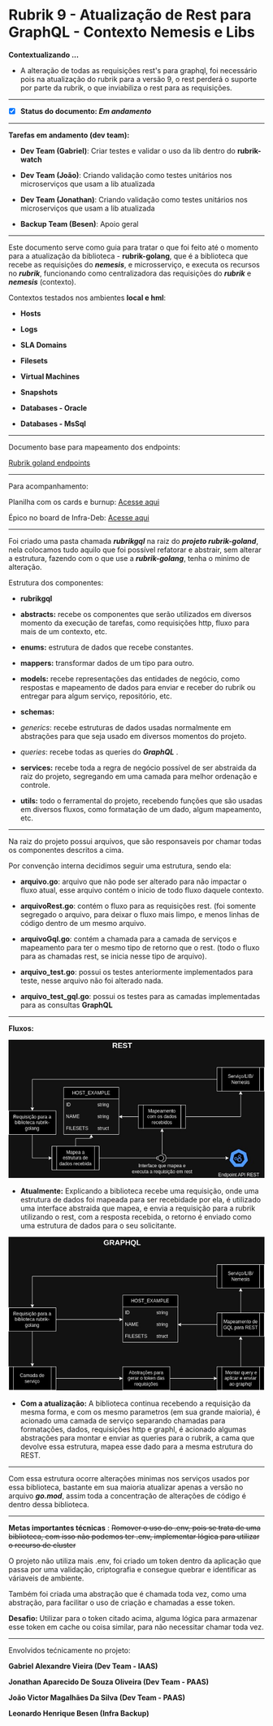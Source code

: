 
  

# **Rubrik 9 - Atualização de Rest para GraphQL - Contexto Nemesis e Libs**

  

**Contextualizando ...**

  

- A alteração de todas as requisições rest's para graphql, foi necessário pois na atualização do rubrik para a versão 9, o rest perderá o suporte por parte da rubrik, o que inviabiliza o rest para as requisições.

  

---

  

- [X] **Status do documento: *Em andamento***

  

---

  

**Tarefas em andamento (dev team):**

-  **Dev Team (Gabriel)**: Criar testes e validar o uso da lib dentro do **rubrik-watch**

-  **Dev Team (João)**: Criando validação como testes unitários nos microserviços que usam a lib atualizada

-  **Dev Team (Jonathan)**: Criando validação como testes unitários nos microserviços que usam a lib atualizada

-  **Backup Team (Besen)**: Apoio geral

  

---

  

Este documento serve como guia para tratar o que foi feito até o momento para a atualização da biblioteca - **rubrik-golang**, que é a biblioteca que recebe as requisições do ***nemesis***, e microsserviço, e executa os recursos no ***rubrik***, funcionando como centralizadora das requisições do ***rubrik*** e ***nemesis*** (contexto).

  

Contextos testados nos ambientes **local e hml**:

  

-  **Hosts**

-  **Logs**

-  **SLA Domains**

-  **Filesets**

-  **Virtual Machines**

-  **Snapshots**

-  **Databases - Oracle**

-  **Databases - MsSql**

---

  

Documento base para mapeamento dos endpoints:

[Rubrik goland endpoints](https://github.com/totvs-cloud/rubrik-end-points/blob/main/README.md)

  

---

Para acompanhamento: 

Planilha com os cards e burnup: [Acesse aqui](https://docs.google.com/spreadsheets/d/1v4pCimugBBdVWs5FvahXa6p8UJG2viavaEFArcw4alY/edit#gid=180043702)

Épico no board de Infra-Deb: [Acesse aqui](https://totvscloud.atlassian.net/jira/software/c/projects/IND/boards/260?assignee=712020:0c8a859e-a681-4e27-9028-eced345db998&selectedIssue=IND-2470)

---

Foi criado uma pasta chamada ***rubrikgql*** na raiz do ***projeto rubrik-goland***, nela colocamos tudo aquilo que foi possível refatorar e abstrair, sem alterar a estrutura, fazendo com o que use a ***rubrik-golang***, tenha o minimo de alteração.

Estrutura dos componentes:

  

-  **rubrikgql**

-  **abstracts:** recebe os componentes que serão utilizados em diversos momento da execução de tarefas, como requisições http, fluxo para mais de um contexto, etc.

-  **enums:** estrutura de dados que recebe constantes.

-  **mappers:** transformar dados de um tipo para outro.

-  **models:** recebe representações das entidades de negócio, como respostas e mapeamento de dados para enviar e receber do rubrik ou entregar para algum serviço, repositório, etc.

-  **schemas:**

-  *generics*: recebe estruturas de dados usadas normalmente em abstrações para que seja usado em diversos momentos do projeto.

-  *queries*: recebe todas as queries do ***GraphQL*** .

-  **services:** recebe toda a regra de negócio possível de ser abstraida da raiz do projeto, segregando em uma camada para melhor ordenação e controle.

-  **utils:** todo o ferramental do projeto, recebendo funções que são usadas em diversos fluxos, como formatação de um dado, algum mapeamento, etc.

  

---

  

Na raiz do projeto possui arquivos, que são responsaveis por chamar todas os componentes descritos a cima.

Por convenção interna decidimos seguir uma estrutura, sendo ela:

  

-  **arquivo.go**: arquivo que não pode ser alterado para não impactar o fluxo atual, esse arquivo contém o inicio de todo fluxo daquele contexto.

-  **arquivoRest.go**: contém o fluxo para as requisições rest. (foi somente segregado o arquivo, para deixar o fluxo mais limpo, e menos linhas de código dentro de um mesmo arquivo.

-  **arquivoGql.go**: contém a chamada para a camada de serviços e mapeamento para ter o mesmo tipo de retorno que o rest. (todo o fluxo para as chamadas rest, se inicia nesse tipo de arquivo).

-  **arquivo_test.go**: possui os testes anteriormente implementados para teste, nesse arquivo não foi alterado nada.

-  **arquivo_test_gql.go**: possui os testes para as camadas implementadas para as consultas **GraphQL**

  

---

  

**Fluxos:**

  

![1711485757466](image/README/1711485757466.png)

  

*  **Atualmente:** Explicando a biblioteca recebe uma requisição, onde uma estrutura de dados foi mapeada para ser recebidade por ela, é utilizado uma interface abstraida que mapea, e envia a requisição para a rubrik utilizando o rest, com a resposta recebida, o retorno é enviado como uma estrutura de dados para o seu solicitante.

  

![1711486264041](image/README/1711486264041.png)

  

*  **Com a atualização:** A biblioteca continua recebendo a requisição da mesma forma, e com os mesmo parametros (em sua grande maioria), é acionado uma camada de serviço separando chamadas para formatações, dados, requisições http e graphl, é acionado algumas abstrações para montar e enviar as queries para o rubrik, a cama que devolve essa estrutura, mapea esse dado para a mesma estrutura do REST.

  

---

  

Com essa estrutura ocorre alterações minimas nos serviços usados por essa biblioteca, bastante em sua maioria atualizar apenas a versão no arquivo ***go.mod***, assim toda a concentração de alterações de código é dentro dessa biblioteca.

  

---

**Metas importantes técnicas** : ~~Romover o uso do .env, pois se trata de uma biblioteca, com isso não podemos ter .env, implementar lógica para utilizar o recurso de cluster~~

O projeto não utiliza mais .env, foi criado um token dentro da aplicação que passa por uma validação, criptografia e consegue quebrar e identificar as váriaveis de ambiente.

Também foi criada uma abstração que é chamada toda vez, como uma abstração, para facilitar o uso de criação e chamadas a esse token.

**Desafio:** Utilizar para o token citado acima, alguma lógica para armazenar esse token em cache ou coisa similar, para não necessitar chamar toda vez.

---

  

Envolvidos tećnicamente no projeto:

  

**Gabriel Alexandre Vieira (Dev Team - IAAS)**

  

**Jonathan Aparecido De Souza Oliveira (Dev Team - PAAS)**

  

**João Victor Magalhães Da Silva (Dev Team - PAAS)**

  

**Leonardo Henrique Besen (Infra Backup)**

